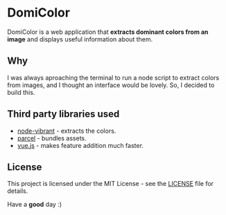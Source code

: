 # DomiColor
DomiColor is a web application that **extracts dominant colors from an image** and displays useful information about them.

## Why
I was always aproaching the terminal to run a node script to extract colors from images, and I thought an interface would be lovely. So, I decided to build this.

## Third party libraries used
- [node-vibrant](https://github.com/akfish/node-vibrant/) - extracts the colors.
- [parcel](https://parceljs.org/) - bundles assets.
- [vue.js](https://vuejs.org/) - makes feature addition much faster.

## License
This project is licensed under the MIT License - see the [LICENSE](LICENSE) file for details.

Have a **good** day :)
